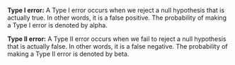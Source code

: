 
**Type I error:** A Type I error occurs when we reject a null hypothesis that is actually true. In other words, it is a false positive. The probability of making a Type I error is denoted by alpha.

**Type II error:** A Type II error occurs when we fail to reject a null hypothesis that is actually false. In other words, it is a false negative. The probability of making a Type II error is denoted by beta.
